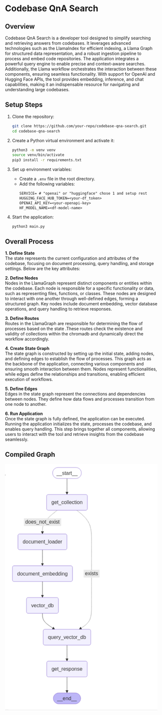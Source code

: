 # Codebase QnA Search

## Overview
Codebase QnA Search is a developer tool designed to simplify searching and retrieving answers from codebases. It leverages advanced technologies such as the LlamaIndex for efficient indexing, a Llama Graph for structured data representation, and a robust ingestion pipeline to process and embed code repositories. The application integrates a powerful query engine to enable precise and context-aware searches. Additionally, the Llama workflow orchestrates the interaction between these components, ensuring seamless functionality. With support for OpenAI and Hugging Face APIs, the tool provides embedding, inference, and chat capabilities, making it an indispensable resource for navigating and understanding large codebases.

## Setup Steps
1. Clone the repository:
    ```bash
    git clone https://github.com/your-repo/codebase-qna-search.git
    cd codebase-qna-search
    ```

2. Create a Python virtual environment and activate it:
    ```bash
    python3 -m venv venv
    source venv/bin/activate
    pip3 install -r requirements.txt 
    ```

3. Set up environment variables:
    - Create a `.env` file in the root directory.
    - Add the following variables:
      ```
      SERVICE= # "openai" or "huggingface" chose 1 and setup rest
      HUGGING_FACE_HUB_TOKEN=<your-df_token>
      OPENAI_API_KEY=<your-openapi-key>
      HF_MODEL_NAME=<df-model-name>
      ```

4. Start the application:
    ```
    python3 main.py
    ```

## Overall Process
**1. Define State**  
    The state represents the current configuration and attributes of the codebase, focusing on document processing, query handling, and storage settings. Below are the key attributes:  

**2. Define Nodes**  
    Nodes in the LlamaGraph represent distinct components or entities within the codebase. Each node is responsible for a specific functionality or data, such as representing files, functions, or classes. These nodes are designed to interact with one another through well-defined edges, forming a structured graph. Key nodes include document embedding, vector database operations, and query handling to retrieve responses.

**3. Define Routes**  
    Routes in the LlamaGraph are responsible for determining the flow of processes based on the state .These routes check the existence and validity of collections within the chromadb and dynamically direct the workflow accordingly.

**4. Create State Graph**  
    The state graph is constructed by setting up the initial state, adding nodes, and defining edges to establish the flow of processes. This graph acts as the backbone of the application, connecting various components and ensuring smooth interaction between them. Nodes represent functionalities, while edges define the relationships and transitions, enabling efficient execution of workflows.

**5. Define Edges**  
    Edges in the state graph represent the connections and dependencies between nodes. They define how data flows and processes transition from one node to another.

**6. Run Application**  
    Once the state graph is fully defined, the application can be executed. Running the application initializes the state, processes the codebase, and enables query handling. This step brings together all components, allowing users to interact with the tool and retrieve insights from the codebase seamlessly.

## Compiled Graph
![Compiled Graph](docs/compiled_graph.png)


